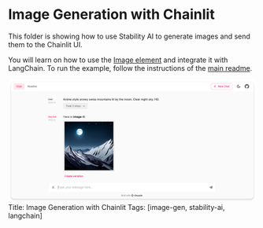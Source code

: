 # Image Generation with Chainlit

This folder is showing how to use Stability AI to generate images and send them to the Chainlit UI.

You will learn on how to use the [Image element](https://docs.chainlit.io/api-reference/elements/image) and integrate it with LangChain.
To run the example, follow the instructions of the [main readme](/README.md).

![Rendering](./rendering.png)
Title: Image Generation with Chainlit
Tags: [image-gen, stability-ai, langchain]